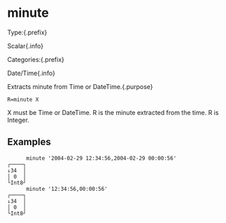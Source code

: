 # minute

Type:{.prefix}

Scalar{.info}

Categories:{.prefix}

Date/Time{.info}

Extracts minute from Time or DateTime.{.purpose}

~~~
R=minute X
~~~

X must be Time or DateTime. R is the minute extracted from the time. R is Integer.

## Examples

~~~
      minute '2004-02-29 12:34:56,2004-02-29 00:00:56'
┌────┐
↓34  │
│ 0  │
└Int8┘
      minute '12:34:56,00:00:56'
┌────┐
↓34  │
│ 0  │
└Int8┘
~~~


